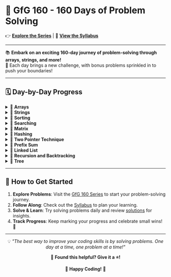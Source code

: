 <div>

# 🎯 GfG 160 - 160 Days of Problem Solving

👉 [**Explore the Series**](https://www.geeksforgeeks.org/courses/gfg-160-series) | 📜 [**View the Syllabus**](https://github.com/keerthisureka/GfG-160/blob/main/GFG%20160%20Series%20-%20Syllabus.pdf)

---

📚 **Embark on an exciting 160-day journey of problem-solving through arrays, strings, and more!**  
🎯 Each day brings a new challenge, with bonus problems sprinkled in to push your boundaries!  

---

## 🗓️ **Day-by-Day Progress**

<details>
<summary>📂 <b>Arrays</b></summary>

- **Day 1**: [Second Largest](https://www.geeksforgeeks.org/batch/gfg-160-problems/track/arrays-gfg-160/problem/second-largest3735) - [Solution](https://github.com/keerthisureka/GfG-160/blob/main/01_Arrays/001_SecondLargest.java)  
- **Day 2**: [Move All Zeroes to End](https://www.geeksforgeeks.org/batch/gfg-160-problems/track/arrays-gfg-160/problem/move-all-zeroes-to-end-of-array0751) - [Solution](https://github.com/keerthisureka/GfG-160/blob/main/01_Arrays/002_MoveAllZeroestoEnd.java)  
- **Day 3**: [Reverse an Array](https://www.geeksforgeeks.org/batch/gfg-160-problems/track/arrays-gfg-160/problem/reverse-an-array) - [Solution](https://github.com/keerthisureka/GfG-160/blob/main/01_Arrays/003_ReverseAnArray.java)  
- **Day 4**: [Rotate Array](https://www.geeksforgeeks.org/batch/gfg-160-problems/track/arrays-gfg-160/problem/rotate-array-by-n-elements-1587115621) - [Solution](https://github.com/keerthisureka/GfG-160/blob/main/01_Arrays/004_RotateArray.java)  
- **Day 5**: [Next Permutation](https://www.geeksforgeeks.org/batch/gfg-160-problems/track/arrays-gfg-160/problem/next-permutation5226) - [Solution](https://github.com/keerthisureka/GfG-160/blob/main/01_Arrays/005_NextPermutation.java)  
- **Day 6**: [Majority Element II](https://www.geeksforgeeks.org/batch/gfg-160-problems/track/arrays-gfg-160/problem/majority-vote) - [Solution](https://github.com/keerthisureka/GfG-160/blob/main/01_Arrays/006_MajorityElementII.java)  
- **Day 7**: [Stock Buy and Sell – Multiple Transaction Allowed](https://www.geeksforgeeks.org/batch/gfg-160-problems/track/arrays-gfg-160/problem/stock-buy-and-sell2615) - [Solution](https://github.com/keerthisureka/GfG-160/blob/main/01_Arrays/007_StockBuyAndSell-MultipleTransactionAllowed.java)  
- **Day 8**: [Stock Buy and Sell – Max One Transaction Allowed](https://www.geeksforgeeks.org/batch/gfg-160-problems/track/arrays-gfg-160/problem/buy-stock-2) - [Solution](https://github.com/keerthisureka/GfG-160/blob/main/01_Arrays/008_StockBuyAndSell-MaxOneTransactionAllowed.java)  
- **Day 9**: [Minimize the Heights II](https://www.geeksforgeeks.org/batch/gfg-160-problems/track/arrays-gfg-160/problem/minimize-the-heights3351) - [Solution](https://github.com/keerthisureka/GfG-160/blob/main/01_Arrays/009_MinimizeTheHeightsII.java)  
- **Day 10**: [Kadane's Algorithm](https://www.geeksforgeeks.org/batch/gfg-160-problems/track/arrays-gfg-160/problem/kadanes-algorithm-1587115620) - [Solution](https://github.com/keerthisureka/GfG-160/blob/main/01_Arrays/010_KadanesAlgorithm.java)  
- **Day 11**: [Maximum Product Subarray](https://www.geeksforgeeks.org/batch/gfg-160-problems/track/arrays-gfg-160/problem/maximum-product-subarray3604) - [Solution](https://github.com/keerthisureka/GfG-160/blob/main/01_Arrays/011_MaximumProductSubarray.java)  
- **Day 12**: [Max Circular Subarray Sum](https://www.geeksforgeeks.org/batch/gfg-160-problems/track/arrays-gfg-160/problem/max-circular-subarray-sum-1587115620) - [Solution](https://github.com/keerthisureka/GfG-160/blob/main/01_Arrays/012_MaxCircularSubarraySum.java)  
- **Day 13**: [Smallest Positive Missing Number](https://www.geeksforgeeks.org/batch/gfg-160-problems/track/arrays-gfg-160/problem/smallest-positive-missing-number-1587115621) - [Solution](https://github.com/keerthisureka/GfG-160/blob/main/01_Arrays/013_SmallestPositiveMissingNumber.java)  
- **Bonus Problem 1**: [Split Array In Three Equal Sum Subarrays](https://www.geeksforgeeks.org/batch/gfg-160-problems/track/array-bonus-problems/problem/split-array-in-three-equal-sum-subarrays) - [Solution](https://github.com/keerthisureka/GfG-160/blob/main/01_Arrays/B01_SplitArrayInThreeEqualSumSubarrays.java)  
- **Bonus Problem 2**: [Repetitive Addition Of Digits](https://www.geeksforgeeks.org/batch/gfg-160-problems/track/array-bonus-problems/problem/repetitive-addition-of-digits2221) - [Solution](https://github.com/keerthisureka/GfG-160/blob/main/01_Arrays/B02_RepetitiveAdditionOfDigits.java)  
- **Bonus Problem 3**: [Maximize Number of 1's](https://www.geeksforgeeks.org/batch/gfg-160-problems/track/array-bonus-problems/problem/maximize-number-of-1s0905) - [Solution](https://github.com/keerthisureka/GfG-160/blob/main/01_Arrays/B03_MaximizeNumberOf1s.java)  
- **Bonus Problem 4**: [Last Moment Before All Ants Fall Out of a Plank](https://www.geeksforgeeks.org/batch/gfg-160-problems/track/array-bonus-problems/problem/last-moment-before-all-ants-fall-out-of-a-plank) - [Solution](https://github.com/keerthisureka/GfG-160/blob/main/01_Arrays/B04_LastMomentBeforeAllAntsFallOutOfAPlank.java)  

</details>


<details>
<summary>📂 <b>Strings</b></summary>

- **Day 14**: [Implement Atoi](https://www.geeksforgeeks.org/batch/gfg-160-problems/track/string-gfg-160/problem/implement-atoi) - [Solution](https://github.com/keerthisureka/GfG-160/blob/main/02_Strings/014_ImplementAtoi.java)  
- **Day 15**: [Add Binary Strings](https://www.geeksforgeeks.org/batch/gfg-160-problems/track/string-gfg-160/problem/add-binary-strings3805) - [Solution](https://github.com/keerthisureka/GfG-160/blob/main/02_Strings/015_AddBinaryStrings.java)  
- **Day 16**: [Anagram](https://www.geeksforgeeks.org/batch/gfg-160-problems/track/string-gfg-160/problem/anagram-1587115620) - [Solution](https://github.com/keerthisureka/GfG-160/blob/main/02_Strings/016_Anagram.java)  
- **Day 17**: [Non Repeating Character](https://www.geeksforgeeks.org/batch/gfg-160-problems/track/string-gfg-160/problem/non-repeating-character-1587115620) - [Solution](https://github.com/keerthisureka/GfG-160/blob/main/02_Strings/017_NonRepeatingCharacter.java)  
- **Day 18**: [Search Pattern (KMP-Algorithm)](https://www.geeksforgeeks.org/batch/gfg-160-problems/track/string-gfg-160/problem/search-pattern0205) - [Solution](https://github.com/keerthisureka/GfG-160/blob/main/02_Strings/018_SearchPattern-KMP.java)  
- **Day 19**: [Min Chars to Add for Palindrome](https://www.geeksforgeeks.org/batch/gfg-160-problems/track/string-gfg-160/problem/minimum-characters-to-be-added-at-front-to-make-string-palindrome) - [Solution](https://github.com/keerthisureka/GfG-160/blob/main/02_Strings/019_MinCharsToAddForPalindrome.java)  
- **Day 20**: [Strings Rotations of Each Other](https://www.geeksforgeeks.org/batch/gfg-160-problems/track/string-gfg-160/problem/check-if-strings-are-rotations-of-each-other-or-not-1587115620) - [Solution](https://github.com/keerthisureka/GfG-160/blob/main/02_Strings/020_StringsRotationsOfEachOther.java)  
- **Bonus 5**: [Fizz Buzz](https://www.geeksforgeeks.org/batch/gfg-160-problems/track/string-bonus-problems/problem/fizz-buzz) - [Solution](https://github.com/keerthisureka/GfG-160/blob/main/02_Strings/B05_FizzBuzz.java)  
- **Bonus 6**: [CamelCase Pattern Matching](https://www.geeksforgeeks.org/batch/gfg-160-problems/track/string-bonus-problems/problem/camelcase-pattern-matching2259) - [Solution](https://github.com/keerthisureka/GfG-160/blob/main/02_Strings/B06_CamelCasePatternMatching.java)  
- **Bonus 7**: [Palindrome Sentence](https://www.geeksforgeeks.org/batch/gfg-160-problems/track/string-bonus-problems/problem/string-palindromic-ignoring-spaces4723) - [Solution](https://github.com/keerthisureka/GfG-160/blob/main/02_Strings/B07_PalindromeSentence.java)  
- **Bonus 8**: [Minimum repeat to make substring](https://www.geeksforgeeks.org/batch/gfg-160-problems/track/string-bonus-problems/problem/minimum-times-a-has-to-be-repeated-such-that-b-is-a-substring-of-it--170645) - [Solution](https://github.com/keerthisureka/GfG-160/blob/main/02_Strings/B08_MinimumRepeatToMakeSubstring.java)  
- **Bonus 9**: [Longest Prefix Suffix](https://www.geeksforgeeks.org/batch/gfg-160-problems/track/string-bonus-problems/problem/longest-prefix-suffix2527) - [Solution](https://github.com/keerthisureka/GfG-160/blob/main/02_Strings/B09_LongestPrefixSuffix.java)  
- **Bonus 10**: [Integer to Words](https://www.geeksforgeeks.org/batch/gfg-160-problems/track/string-bonus-problems/problem/number-to-words0335) - [Solution](https://github.com/keerthisureka/GfG-160/blob/main/02_Strings/B10_IntegerToWords.java)  

</details>


<details>
<summary>📂 <b>Sorting</b></summary>

- **Day 21**: [Sort 0s, 1s and 2s](https://www.geeksforgeeks.org/batch/gfg-160-problems/track/sorting-gfg-160/problem/sort-an-array-of-0s-1s-and-2s4231) - [Solution](https://github.com/keerthisureka/GfG-160/blob/main/03_Sorting/021_Sort0s1sAnd2s.java)  
- **Day 22**: [Find H-Index](https://www.geeksforgeeks.org/batch/gfg-160-problems/track/sorting-gfg-160/problem/find-h-index--165609) - [Solution](https://github.com/keerthisureka/GfG-160/blob/main/03_Sorting/022_FindHIndex.java)  
- **Day 23**: [Count Inversions](https://www.geeksforgeeks.org/batch/gfg-160-problems/track/sorting-gfg-160/problem/inversion-of-array-1587115620) - [Solution](https://github.com/keerthisureka/GfG-160/blob/main/03_Sorting/023_CountInversions.java)  
- **Day 24**: [Overlapping Intervals](https://www.geeksforgeeks.org/batch/gfg-160-problems/track/sorting-gfg-160/problem/overlapping-intervals--170633) - [Solution](https://github.com/keerthisureka/GfG-160/blob/main/03_Sorting/024_OverlappingIntervals.java)  
- **Day 25**: [Insert Interval](https://www.geeksforgeeks.org/batch/gfg-160-problems/track/sorting-gfg-160/problem/insert-interval-1666733333) - [Solution](https://github.com/keerthisureka/GfG-160/blob/main/03_Sorting/025_InsertInterval.java)  
- **Day 26**: [Non-overlapping Intervals](https://www.geeksforgeeks.org/batch/gfg-160-problems/track/sorting-gfg-160/problem/non-overlapping-intervals) - [Solution](https://github.com/keerthisureka/GfG-160/blob/main/03_Sorting/026_Non-overlappingIntervals.java)  
- **Day 27**: [Merge Without Extra Space](https://www.geeksforgeeks.org/batch/gfg-160-problems/track/sorting-gfg-160/problem/merge-two-sorted-arrays-1587115620) - [Solution](https://github.com/keerthisureka/GfG-160/blob/main/03_Sorting/027_MergeWithoutExtraSpace.java)  
- **Bonus 11**: [Minimum Sum](https://www.geeksforgeeks.org/batch/gfg-160-problems/track/sorting-bonus-problems/problem/minimum-sum4058) - [Solution](https://github.com/keerthisureka/GfG-160/blob/main/03_Sorting/B11_MinimumSum.java)  
- **Bonus 12**: [Meeting Rooms](https://www.geeksforgeeks.org/batch/gfg-160-problems/track/sorting-bonus-problems/problem/attend-all-meetings) - [Solution](https://github.com/keerthisureka/GfG-160/blob/main/03_Sorting/B12_MeetingRooms.java)  
- **Bonus 13**: [Form the Largest Number](https://www.geeksforgeeks.org/batch/gfg-160-problems/track/sorting-bonus-problems/problem/largest-number-formed-from-an-array1117) - [Solution](https://github.com/keerthisureka/GfG-160/blob/main/03_Sorting/B13_FormTheLargestNumber.java)  
- **Bonus 14**: [Make array elements unique](https://www.geeksforgeeks.org/batch/gfg-160-problems/track/sorting-bonus-problems/problem/make-array-elements-unique--170645) - [Solution](https://github.com/keerthisureka/GfG-160/blob/main/03_Sorting/B14_MakeArrayElementsUnique.java)  

</details>


<details>
<summary>📂 <b>Searching</b></summary>

- **Day 28**: [Number of occurrence](https://www.geeksforgeeks.org/batch/gfg-160-problems/track/searching-gfg-160/problem/number-of-occurrence2259) - [Solution](https://github.com/keerthisureka/GfG-160/blob/main/04_Searching/028_NumberOfOccurrence.java)
- **Day 29**: [Sorted and Rotated Minimum](https://www.geeksforgeeks.org/batch/gfg-160-problems/track/searching-gfg-160/problem/minimum-element-in-a-sorted-and-rotated-array3611) - [Solution](https://github.com/keerthisureka/GfG-160/blob/main/04_Searching/029_SortedAndRotatedMinimum.java)
- **Day 30**: [Search in Rotated Sorted Array](https://www.geeksforgeeks.org/batch/gfg-160-problems/track/searching-gfg-160/problem/search-in-a-rotated-array4618) - [Solution](https://github.com/keerthisureka/GfG-160/blob/main/04_Searching/030_SearchInRotatedSortedArray.java)
- **Day 31**: [Peak Element](https://www.geeksforgeeks.org/batch/gfg-160-problems/track/searching-gfg-160/problem/peak-element8) - [Solution](https://github.com/keerthisureka/GfG-160/blob/main/04_Searching/031_PeakElement.java)
- **Day 32**: [K-th element of two Arrays](https://www.geeksforgeeks.org/batch/gfg-160-problems/track/searching-gfg-160/problem/k-th-element-of-two-sorted-array1317) - [Solution](https://github.com/keerthisureka/GfG-160/blob/main/04_Searching/032_K-thElementOfTwoArrays.java)
- **Day 33**: [Aggressive Cows](https://www.geeksforgeeks.org/batch/gfg-160-problems/track/searching-gfg-160/problem/aggressive-cows) - [Solution](https://github.com/keerthisureka/GfG-160/blob/main/04_Searching/033_AggressiveCows.java)
- **Day 34**: [Allocate Minimum Pages](https://www.geeksforgeeks.org/batch/gfg-160-problems/track/searching-gfg-160/problem/allocate-minimum-number-of-pages0937) - [Solution](https://github.com/keerthisureka/GfG-160/blob/main/04_Searching/034_AllocateMinimumPages.java)
- **Day 35**: [Kth Missing Positive Number in a Sorted Array](https://www.geeksforgeeks.org/batch/gfg-160-problems/track/searching-gfg-160/problem/kth-missing-positive-number-in-a-sorted-array) - [Solution](https://github.com/keerthisureka/GfG-160/blob/main/04_Searching/035_KthMissingPositiveNumberInASortedArray.java)

</details>


<details>
<summary>📂 <b>Matrix</b></summary>

- **Day 36**: [Spirally traversing a matrix](https://www.geeksforgeeks.org/batch/gfg-160-problems/track/matrix-gfg-160/problem/spirally-traversing-a-matrix-1587115621) - [Solution](https://github.com/keerthisureka/GfG-160/blob/main/05_Matrix/036_SpirallyTraversingAMatrix.java)
- **Day 37**: [Rotate by 90 degree](https://www.geeksforgeeks.org/batch/gfg-160-problems/track/matrix-gfg-160/problem/rotate-by-90-degree-1587115621) - [Solution](https://github.com/keerthisureka/GfG-160/blob/main/05_Matrix/037_RotateBy90Degree.java)
- **Day 38**: [Search in a Row-Column sorted matrix](https://www.geeksforgeeks.org/batch/gfg-160-problems/track/matrix-gfg-160/problem/search-in-a-matrix17201720) - [Solution](https://github.com/keerthisureka/GfG-160/blob/main/05_Matrix/038_SearchInARow-ColumnSortedMatrix.java)
- **Day 39**: [Search in a row-wise sorted matrix](https://www.geeksforgeeks.org/batch/gfg-160-problems/track/matrix-gfg-160/problem/search-in-a-row-wise-sorted-matrix) - [Solution](https://github.com/keerthisureka/GfG-160/blob/main/05_Matrix/039_SearchInARow-wiseSortedMatrix.java)
- **Day 40**: [Search in a sorted Matrix](https://www.geeksforgeeks.org/batch/gfg-160-problems/track/matrix-gfg-160/problem/search-in-a-matrix-1587115621) - [Solution](https://github.com/keerthisureka/GfG-160/blob/main/05_Matrix/040_SearchInASortedMatrix.java)
- **Day 41**: [Set Matrix Zeroes](https://www.geeksforgeeks.org/batch/gfg-160-problems/track/matrix-gfg-160/problem/set-matrix-zeroes) - [Solution](https://github.com/keerthisureka/GfG-160/blob/main/05_Matrix/041_SetMatrixZeroes.java)

</details>


<details>
<summary>📂 <b>Hashing</b></summary>

- **Day 42**: [Two Sum - Pair with Given Sum](https://www.geeksforgeeks.org/batch/gfg-160-problems/track/hashing-gfg-160/problem/key-pair5616) - [Solution](https://github.com/keerthisureka/GfG-160/blob/main/06_Hashing/042_TwoSum-PairWithGivenSum.java)
- **Day 43**: [Count pairs with given sum](https://www.geeksforgeeks.org/batch/gfg-160-problems/track/hashing-gfg-160/problem/count-pairs-with-given-sum--150253) - [Solution](https://github.com/keerthisureka/GfG-160/blob/main/06_Hashing/043_CountPairsWithGivenSum.java)
- **Day 44**: [Find All Triplets with Zero Sum](https://www.geeksforgeeks.org/batch/gfg-160-problems/track/hashing-gfg-160/problem/find-all-triplets-with-zero-sum) - [Solution](https://github.com/keerthisureka/GfG-160/blob/main/06_Hashing/044_FindAllTripletsWithZeroSum.java)
- **Day 45**: [Intersection of Two arrays with Duplicate Elements](https://www.geeksforgeeks.org/batch/gfg-160-problems/track/hashing-gfg-160/problem/intersection-of-two-arrays-with-duplicate-elements) - [Solution](https://github.com/keerthisureka/GfG-160/blob/main/06_Hashing/045_IntersectionOfTwoArraysWithDuplicateElements.java)
- **Day 46**: [Union of Arrays with Duplicates](https://www.geeksforgeeks.org/batch/gfg-160-problems/track/hashing-gfg-160/problem/union-of-two-arrays3538) - [Solution](https://github.com/keerthisureka/GfG-160/blob/main/06_Hashing/046_UnionOfArraysWithDuplicates.java)
- **Day 47**: [Longest Consecutive Subsequence](https://www.geeksforgeeks.org/batch/gfg-160-problems/track/hashing-gfg-160/problem/longest-consecutive-subsequence2449) - [Solution](https://github.com/keerthisureka/GfG-160/blob/main/06_Hashing/047_LongestConsecutiveSubsequence.java)
- **Day 48**: [Print Anagrams Together](https://www.geeksforgeeks.org/batch/gfg-160-problems/track/hashing-gfg-160/problem/print-anagrams-together) - [Solution](https://github.com/keerthisureka/GfG-160/blob/main/06_Hashing/048_PrintAnagramsTogether.java)
- **Day 49**: [Subarrays with sum K](https://www.geeksforgeeks.org/batch/gfg-160-problems/track/hashing-gfg-160/problem/subarrays-with-sum-k) - [Solution](https://github.com/keerthisureka/GfG-160/blob/main/06_Hashing/049_SubarraysWithSumK.java)
- **Day 50**: [Count Subarrays with given XOR](https://www.geeksforgeeks.org/batch/gfg-160-problems/track/hashing-gfg-160/problem/count-subarray-with-given-xor) - [Solution](https://github.com/keerthisureka/GfG-160/blob/main/06_Hashing/050_CountSubarraysWithGivenXOR.java)

</details>


<details>
<summary>📂 <b>Two Pointer Technique</b></summary>

- **Day 51**: [Count all triplets with given sum in sorted array](https://www.geeksforgeeks.org/batch/gfg-160-problems/track/two-pointer-technique-gfg-160/problem/count-all-triplets-with-given-sum-in-sorted-array) - [Solution](https://github.com/keerthisureka/GfG-160/blob/main/07_Two%20Pointer%20Technique/051_CountAllTripletsWithGivenSumInSortedArray.java)  
- **Day 52**: [Count Pairs whose sum is less than target](https://www.geeksforgeeks.org/batch/gfg-160-problems/track/two-pointer-technique-gfg-160/problem/count-pairs-whose-sum-is-less-than-target) - [Solution](https://github.com/keerthisureka/GfG-160/blob/main/07_Two%20Pointer%20Technique/052_CountPairsWhoseSumIsLessThanTarget.java)  
- **Day 53**: [Sum Pair closest to target](https://www.geeksforgeeks.org/batch/gfg-160-problems/track/two-pointer-technique-gfg-160/problem/pair-in-array-whose-sum-is-closest-to-x1124) - [Solution](https://github.com/keerthisureka/GfG-160/blob/main/07_Two%20Pointer%20Technique/053_SumPairClosestToTarget.java)  
- **Day 54**: [Pair with given sum in a sorted array](https://www.geeksforgeeks.org/batch/gfg-160-problems/track/two-pointer-technique-gfg-160/problem/pair-with-given-sum-in-a-sorted-array4940) - [Solution](https://github.com/keerthisureka/GfG-160/blob/main/07_Two%20Pointer%20Technique/054_PairWithGivenSumInASortedArray.java)  
- **Day 55**: [Count the number of possible triangles](https://www.geeksforgeeks.org/batch/gfg-160-problems/track/two-pointer-technique-gfg-160/problem/count-possible-triangles-1587115620) - [Solution](https://github.com/keerthisureka/GfG-160/blob/main/07_Two%20Pointer%20Technique/055_CountTheNumberOfPossibleTriangles.java)  
- **Day 56**: [Indexes of Subarray Sum](https://www.geeksforgeeks.org/batch/gfg-160-problems/track/two-pointer-technique-gfg-160/problem/subarray-with-given-sum-1587115621) - [Solution](https://github.com/keerthisureka/GfG-160/blob/main/07_Two%20Pointer%20Technique/056_IndexesOfSubarraySum.java)  
- **Day 57**: [Count distinct elements in every window](https://www.geeksforgeeks.org/batch/gfg-160-problems/track/two-pointer-technique-gfg-160/problem/count-distinct-elements-in-every-window) - [Solution](https://github.com/keerthisureka/GfG-160/blob/main/07_Two%20Pointer%20Technique/057_CountDistinctElementsInEveryWindow.java)  
- **Day 58**: [Longest substring with distinct characters](https://www.geeksforgeeks.org/batch/gfg-160-problems/track/two-pointer-technique-gfg-160/problem/longest-distinct-characters-in-string5848) - [Solution](https://github.com/keerthisureka/GfG-160/blob/main/07_Two%20Pointer%20Technique/058_LongestSubstringWithDistinctCharacters.java)  
- **Day 59**: [Trapping Rain Water](https://www.geeksforgeeks.org/batch/gfg-160-problems/track/two-pointer-technique-gfg-160/problem/trapping-rain-water-1587115621) - [Solution](https://github.com/keerthisureka/GfG-160/blob/main/07_Two%20Pointer%20Technique/059_TrappingRainWater.java)  
- **Day 60**: [Container With Most Water](https://www.geeksforgeeks.org/batch/gfg-160-problems/track/two-pointer-technique-gfg-160/problem/container-with-most-water0535) - [Solution](https://github.com/keerthisureka/GfG-160/blob/main/07_Two%20Pointer%20Technique/060_ContainerWithMostWater.java)  

</details>


<details>
<summary>📂 <b>Prefix Sum</b></summary>

- **Day 61**: [Equilibrium Point](https://www.geeksforgeeks.org/batch/gfg-160-problems/track/prefix-sum-gfg-160/problem/equilibrium-point-1587115620) - [Solution](https://github.com/keerthisureka/GfG-160/blob/main/08_Prefix%20Sum/061_EquilibriumPoint.java)  
- **Day 62**: [Longest Subarray with Sum K](https://www.geeksforgeeks.org/batch/gfg-160-problems/track/prefix-sum-gfg-160/problem/longest-sub-array-with-sum-k0809) - [Solution](https://github.com/keerthisureka/GfG-160/blob/main/08_Prefix%20Sum/062_LongestSubarrayWithSumK.java)  
- **Day 63**: [Largest subarray of 0's and 1's](https://www.geeksforgeeks.org/batch/gfg-160-problems/track/prefix-sum-gfg-160/problem/largest-subarray-of-0s-and-1s) - [Solution](https://github.com/keerthisureka/GfG-160/blob/main/08_Prefix%20Sum/063_LargestSubarrayOf0sAnd1s.java)  
- **Day 64**: [Product array puzzle](https://www.geeksforgeeks.org/batch/gfg-160-problems/track/prefix-sum-gfg-160/problem/product-array-puzzle4525) - [Solution](https://github.com/keerthisureka/GfG-160/blob/main/08_Prefix%20Sum/064_ProductArrayPuzzle.java)  

</details>


<details>
<summary>📂 <b>Linked List</b></summary>

- **Day 65**: [Reverse a linked list](https://www.geeksforgeeks.org/batch/gfg-160-problems/track/linked-list-gfg-160/problem/reverse-a-linked-list) - [Solution](https://github.com/keerthisureka/GfG-160/blob/main/09_Linked%20List/065_ReverseALinkedList.java)  
- **Day 66**: [Rotate a Linked List](https://www.geeksforgeeks.org/batch/gfg-160-problems/track/linked-list-gfg-160/problem/rotate-a-linked-list) - [Solution](https://github.com/keerthisureka/GfG-160/blob/main/09_Linked%20List/066_RotateALinkedList.java)  
- **Day 67**: [Merge two sorted linked lists](https://www.geeksforgeeks.org/batch/gfg-160-problems/track/linked-list-gfg-160/problem/merge-two-sorted-linked-lists) - [Solution](https://github.com/keerthisureka/GfG-160/blob/main/09_Linked%20List/067_MergeTwoSortedLinkedLists.java)  
- **Day 68**: [Linked List Group Reverse](https://www.geeksforgeeks.org/batch/gfg-160-problems/track/linked-list-gfg-160/problem/reverse-a-linked-list-in-groups-of-given-size) - [Solution](https://github.com/keerthisureka/GfG-160/blob/main/09_Linked%20List/068_LinkedListGroupReverse.java)  
- **Day 69**: [Add Number Linked Lists](https://www.geeksforgeeks.org/batch/gfg-160-problems/track/linked-list-gfg-160/problem/add-two-numbers-represented-by-linked-lists) - [Solution](https://github.com/keerthisureka/GfG-160/blob/main/09_Linked%20List/069_AddNumberLinkedLists.java)  
- **Day 70**: [Clone List with Next and Random](https://www.geeksforgeeks.org/batch/gfg-160-problems/track/linked-list-gfg-160/problem/clone-a-linked-list-with-next-and-random-pointer) - [Solution](https://github.com/keerthisureka/GfG-160/blob/main/09_Linked%20List/070_CloneListWithNextAndRandom.java)  
- **Day 71**: [Detect Loop in linked list](https://www.geeksforgeeks.org/batch/gfg-160-problems/track/linked-list-gfg-160/problem/detect-loop-in-linked-list) - [Solution](https://github.com/keerthisureka/GfG-160/blob/main/09_Linked%20List/071_DetectLoopInLinkedList.java)  
- **Day 72**: [Find the first node of loop in linked list](https://www.geeksforgeeks.org/batch/gfg-160-problems/track/linked-list-gfg-160/problem/find-the-first-node-of-loop-in-linked-list--170645) - [Solution](https://github.com/keerthisureka/GfG-160/blob/main/09_Linked%20List/072_FindTheFirstNodeOfLoopInLinkedList.java)  
- **Day 73**: [Remove loop in Linked List](https://www.geeksforgeeks.org/batch/gfg-160-problems/track/linked-list-gfg-160/problem/remove-loop-in-linked-list) - [Solution](https://github.com/keerthisureka/GfG-160/blob/main/09_Linked%20List/073_RemoveLoopInLinkedList.java)  
- **Day 74**: [LRU Cache](https://www.geeksforgeeks.org/batch/gfg-160-problems/track/linked-list-gfg-160/problem/lru-cache) - [Solution](https://github.com/keerthisureka/GfG-160/blob/main/09_Linked%20List/074_LRUCache.java)  

</details>


<details>
<summary>📂 <b>Recursion and Backtracking</b></summary>

- **Day 75**: [Permutations of a String](https://www.geeksforgeeks.org/batch/gfg-160-problems/track/recursion-and-backtracking-gfg-160/problem/permutations-of-a-given-string2041) - [Solution](https://github.com/keerthisureka/GfG-160/blob/main/10_Recursion%20and%20Backtracking/075_PermutationsOfAString.java)
- **Day 76**: [Implement Pow](https://www.geeksforgeeks.org/batch/gfg-160-problems/track/recursion-and-backtracking-gfg-160/problem/powx-n) - [Solution](https://github.com/keerthisureka/GfG-160/blob/main/10_Recursion%20and%20Backtracking/076_ImplementPow.java)
- **Day 77**: [N-Queen Problem](https://www.geeksforgeeks.org/batch/gfg-160-problems/track/recursion-and-backtracking-gfg-160/problem/n-queen-problem0315) - [Solution](https://github.com/keerthisureka/GfG-160/blob/main/10_Recursion%20and%20Backtracking/077_N-QueenProblem.java)
- **Day 78**: [Solve the Sudoku](https://www.geeksforgeeks.org/batch/gfg-160-problems/track/recursion-and-backtracking-gfg-160/problem/solve-the-sudoku-1587115621) - [Solution](https://github.com/keerthisureka/GfG-160/blob/main/10_Recursion%20and%20Backtracking/078_SolveTheSudoku.java)
- **Day 79**: [Word Search](https://www.geeksforgeeks.org/batch/gfg-160-problems/track/recursion-and-backtracking-gfg-160/problem/word-search) - [Solution](https://github.com/keerthisureka/GfG-160/blob/main/10_Recursion%20and%20Backtracking/079_WordSearch.java)

</details>


<details>
<summary>📂 <b>Tree</b></summary>

- **Day 80**: [Level order traversal](https://www.geeksforgeeks.org/batch/gfg-160-problems/track/tree-gfg-160/problem/level-order-traversal) - [Solution](https://github.com/keerthisureka/GfG-160/blob/main/11_Tree/080_LevelOrderTraversal.java)
- **Day 81**: [Height of Binary Tree](https://www.geeksforgeeks.org/batch/gfg-160-problems/track/tree-gfg-160/problem/height-of-binary-tree) - [Solution](https://github.com/keerthisureka/GfG-160/blob/main/11_Tree/081_HeightOfBinaryTree.java)
- **Day 82**: [Diameter of a Binary Tree](https://www.geeksforgeeks.org/batch/gfg-160-problems/track/tree-gfg-160/problem/diameter-of-binary-tree) - [Solution](https://github.com/keerthisureka/GfG-160/blob/main/11_Tree/082_DiameterOfABinaryTree.java)
- **Day 83**: [Mirror Tree](https://www.geeksforgeeks.org/batch/gfg-160-problems/track/tree-gfg-160/problem/mirror-tree) - [Solution](https://github.com/keerthisureka/GfG-160/blob/main/11_Tree/083_MirrorTree.java)
- **Day 84**: [Construct Tree from Inorder & Preorder](https://www.geeksforgeeks.org/batch/gfg-160-problems/track/tree-gfg-160/problem/construct-tree-1) - [Solution](https://github.com/keerthisureka/GfG-160/blob/main/11_Tree/084_ConstructTreeFromInorderAndPreorder.java)
- **Day 85**: [Inorder Traversal](https://www.geeksforgeeks.org/batch/gfg-160-problems/track/tree-gfg-160/problem/inorder-traversal) - [Solution](https://github.com/keerthisureka/GfG-160/blob/main/11_Tree/085_InorderTraversal.java)
- **Day 86**: [Tree Boundary Traversal](https://www.geeksforgeeks.org/batch/gfg-160-problems/track/tree-gfg-160/problem/boundary-traversal-of-binary-tree) - [Solution](https://github.com/keerthisureka/GfG-160/blob/main/11_Tree/086_TreeBoundaryTraversal.java)
- **Day 87**: [Maximum path sum from any node](https://www.geeksforgeeks.org/batch/gfg-160-problems/track/tree-gfg-160/problem/maximum-path-sum-from-any-node) - [Solution](https://github.com/keerthisureka/GfG-160/blob/main/11_Tree/087_MaximumPathSumFromAnyNode.java)
- **Day 88**: [K Sum Paths](https://www.geeksforgeeks.org/batch/gfg-160-problems/track/tree-gfg-160/problem/k-sum-paths) - [Solution](https://github.com/keerthisureka/GfG-160/blob/main/11_Tree/088_KSumPaths.java)
- **Day 89**: [Check for BST](https://www.geeksforgeeks.org/batch/gfg-160-problems/track/tree-gfg-160/problem/check-for-bst) - [Solution](https://github.com/keerthisureka/GfG-160/blob/main/11_Tree/089_CheckForBST.java)
- **Day 90**: [k-th Smallest in BST](https://www.geeksforgeeks.org/batch/gfg-160-problems/track/tree-gfg-160/problem/find-k-th-smallest-element-in-bst) - [Solution](https://github.com/keerthisureka/GfG-160/blob/main/11_Tree/090_k-thSmallestInBST.java)
- **Day 91**: [Pair Sum in BST](https://www.geeksforgeeks.org/batch/gfg-160-problems/track/tree-gfg-160/problem/find-a-pair-with-given-target-in-bst) - [Solution](https://github.com/keerthisureka/GfG-160/blob/main/11_Tree/091_PairSumInBST.java)

</details>


---

## 🚀 **How to Get Started**  

1. **Explore Problems**: Visit the [GfG 160 Series](https://www.geeksforgeeks.org/courses/gfg-160-series) to start your problem-solving journey.  
2. **Follow Along**: Check out the [Syllabus](https://github.com/keerthisureka/GfG-160/blob/main/GFG%20160%20Series%20-%20Syllabus.pdf) to plan your learning.  
3. **Solve & Learn**: Try solving problems daily and review [solutions](https://github.com/keerthisureka/GfG-160) for insights.  
4. **Track Progress**: Keep marking your progress and celebrate small wins! 🎉  

---

</div>


<div align="center">

💡 *"The best way to improve your coding skills is by solving problems. One day at a time, one problem at a time!"*  

🙌 **Found this helpful? Give it a ⭐!**  

🌟 **Happy Coding!** 🌟  

</div>